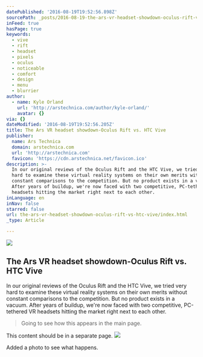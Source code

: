 ```yaml
---
datePublished: '2016-08-19T19:52:56.898Z'
sourcePath: _posts/2016-08-19-the-ars-vr-headset-showdown-oculus-rift-vs-htc-vive.md
inFeed: true
hasPage: true
keywords:
  - vive
  - rift
  - headset
  - pixels
  - oculus
  - noticeable
  - comfort
  - design
  - menu
  - blurrier
author:
  - name: Kyle Orland
    url: 'http://arstechnica.com/author/kyle-orland/'
    avatar: {}
via: {}
dateModified: '2016-08-19T19:52:56.205Z'
title: The Ars VR headset showdown-Oculus Rift vs. HTC Vive
publisher:
  name: Ars Technica
  domain: arstechnica.com
  url: 'http://arstechnica.com'
  favicon: 'https://cdn.arstechnica.net/favicon.ico'
description: >-
  In our original reviews of the Oculus Rift and the HTC Vive, we tried very
  hard to examine these virtual reality systems on their own merits without
  constant comparisons to the competition. But no product exists in a vacuum.
  After years of buildup, we're now faced with two competitive, PC-tethered VR
  headsets hitting the market right next to each other.
inLanguage: en
inNav: false
starred: false
url: the-ars-vr-headset-showdown-oculus-rift-vs-htc-vive/index.html
_type: Article

---
```

<article style=""><img src="https://s3-us-west-2.amazonaws.com/the-grid-img/p/a473611978ca4931a0d74678d9cd4a6eaafdb8a9.jpg" /><h1>The Ars VR headset showdown-Oculus Rift vs. HTC Vive</h1><p>In our original reviews of the Oculus Rift and the HTC Vive, we tried very hard to examine these virtual reality systems on their own merits without constant comparisons to the competition. But no product exists in a vacuum. After years of buildup, we're now faced with two competitive, PC-tethered VR headsets hitting the market right next to each other.</p></article>

> Going to see how this appears in the main page.

This content should be in a separate page.
![](https://the-grid-user-content.s3-us-west-2.amazonaws.com/b5082f10-73e2-4483-9a35-5c39939f68dd.gif)

Added a photo to see what happens.